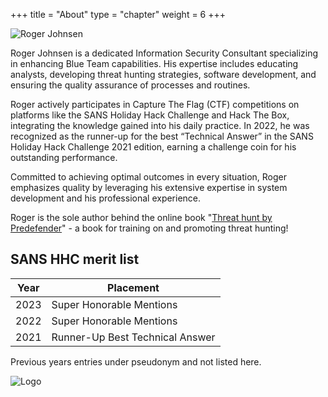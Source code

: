 +++
title = "About"
type = "chapter"
weight = 6
+++

![Roger Johnsen](/images/about/roger-profile-small.png)

Roger Johnsen is a dedicated Information Security Consultant specializing in enhancing Blue Team capabilities. His expertise includes educating analysts, developing threat hunting strategies, software development, and ensuring the quality assurance of processes and routines.

Roger actively participates in Capture The Flag (CTF) competitions on platforms like the SANS Holiday Hack Challenge and Hack The Box, integrating the knowledge gained into his daily practice. In 2022, he was recognized as the runner-up for the best “Technical Answer” in the SANS Holiday Hack Challenge 2021 edition, earning a challenge coin for his outstanding performance.

Committed to achieving optimal outcomes in every situation, Roger emphasizes quality by leveraging his extensive expertise in system development and his professional experience.

Roger is the sole author behind the online book "[Threat hunt by Predefender](https://huntbook.predefender.com/about/author/index.html)" - a book for training on and promoting threat hunting! 

## SANS HHC merit list

| Year | Placement |
| ---- | --------- |
| 2023 | Super Honorable Mentions |
| 2022 | Super Honorable Mentions |
| 2021 | Runner-Up Best Technical Answer |

Previous years entries under pseudonym and not listed here.

![Logo](/images/logo.png)

